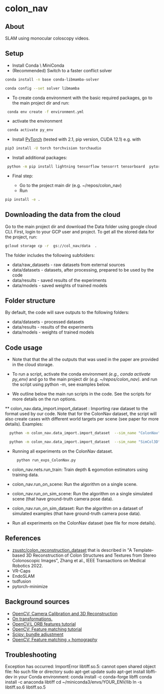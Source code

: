 # colon_nav

## About

SLAM using monocular coloscopy videos.

## Setup

* Install Conda \ MiniConda
* (Recommended)
Switch to a faster conflict solver

```bash
conda install -n base conda-libmamba-solver
```

```bash
conda config --set solver libmamba
```

* To create conda environment with the basic required packages, go to the main project dir and run:

```bash
 conda env create -f environment.yml
```

* activate the environment

```bash
 conda activate py_env
```

* Install [PyTorch](https://pytorch.org/get-started/locally/) (tested with 2.1, pip version, CUDA 12.1) e.g. with

```bash
pip3 install -U torch torchvision torchaudio
```

* Install  additional packages:

```bash
 python -m pip install lightning tensorflow tensorrt tensorboard  pytorch-minimize
```

* Final step:

  * Go to the project main dir (e.g. ~/repos/colon_nav)
  * Run

```bash
pip install -e .
```

## Downloading the data from the cloud

Go to the main project dir and download the Data folder using google cloud CLI.
First, login to your GCP user and project.
To get all the stored data for the project, run:

```bash
gcloud storage cp -r  gs://col_nav/data  .
```

The folder includes the following subfolders:

* data/raw_datasets - raw datasets from external sources
* data/datasets -  datasets, after processing, prepared to be used by the code
* data/results - saved results of the experiments
* data/models - saved weights of trained models

## Folder structure

By default, the code will save outputs to the following folders:

* data/datasets - processed datasets
* data/results - results of the experiments
* data/models - weights of trained models


## Code usage

* Note that that the all the outputs that was used in the paper are provided in the cloud storage.
* To run a script, activate the conda environment *(e.g., conda activate py_env)* and go to the main project dir (*e.g. ~/repos/colon_nav)*. and run the script using python -m, see examples below.

* We outline below the main run scripts in the code. See the scripts for more details on the run options.

** colon_nav.data_import.import_dataset : Importing raw dataset to the format used by our code.
Note that for the ColonNav dataset, the script will also create cases with different world targets per scene (see paper for more details).
Examples:

```bash
  python -m colon_nav.data_import.import_dataset  --sim_name "ColonNav" --load_dataset_path "data/raw_datasets/ColonNav" --save_dataset_path "data/datasets/ColonNav"
```

```bash
  python -m colon_nav.data_import.import_dataset  --sim_name "SimCol3D" --load_dataset_path "data/raw_datasets/SimCol3D" --save_dataset_path "data/datasets/SimCol3D"
```

<!-- * Create unified training dataset: # TODO: add script -->

* Running all experiments on the ColonNav dataset.
  
  ```bash
    python run_exps_ColonNav.py 
  ```

<!-- * colon_nav.run_SimCol3D_exps : Running all experiments on the SimCol3D dataset. -->

* colon_nav.nets.run_train:  Train depth & egomotion estimators using training data.

* colon_nav.run_on_scene: Run the algorithm on a single scene.

* colon_nav.run_on_sim_scene: Run the algorithm on a single simulated scene (that have ground-truth camera pose data).

* colon_nav.run_on_sim_dataset: Run the algorithm on a dataset of simulated examples (that have ground-truth camera pose data).

* Run all experiments on the ColonNav dataset (see file for more details).

## References

* [zsustc/colon_reconstruction_dataset](https://github.com/zsustc/colon_reconstruction_dataset)
  that is described in "A Template-based 3D Reconstruction of Colon Structures and Textures from Stereo Colonoscopic Images", Zhang et al., IEEE Transactions on Medical Robotics  2022.
* VR-Caps
* EndoSLAM
* tsdfusion
* pytorch-minimize

## Background sources

* [OpenCV: Camera Calibration and 3D Reconstruction](https://docs.opencv.org/3.4/d9/d0c/group__calib3d.html)
* [On transformations.](chemnitz.de/informatik/KI/edu/robotik/ws2017/trans.mat.pdf)
* [OpenCV:L ORB features tutorial](https://docs.opencv.org/3.4/d1/d89/tutorial_py_orb.html)
* [OpenCV: Feature matching tutorial](https://docs.opencv.org/4.x/dc/dc3/tutorial_py_matcher.html)
* [Scipy: bundle adjustment](https://scipy-cookbook.readthedocs.io/items/bundle_adjustment.html)
* [OpenCV: Feature matching + homography](https://docs.opencv.org/3.4/d1/de0/tutorial_py_feature_homography.html)

## Troubleshooting

Exception has occurred: ImportError
libtiff.so.5: cannot open shared object file: No such file or directory
sudo apt-get update
sudo apt-get install libffi-dev
in your Conda environment:
conda install -c conda-forge libffi
conda install -c anaconda libtiff
cd ~/miniconda3/envs/YOUR_ENV/lib
ln -s libtiff.so.6  libtiff.so.5
